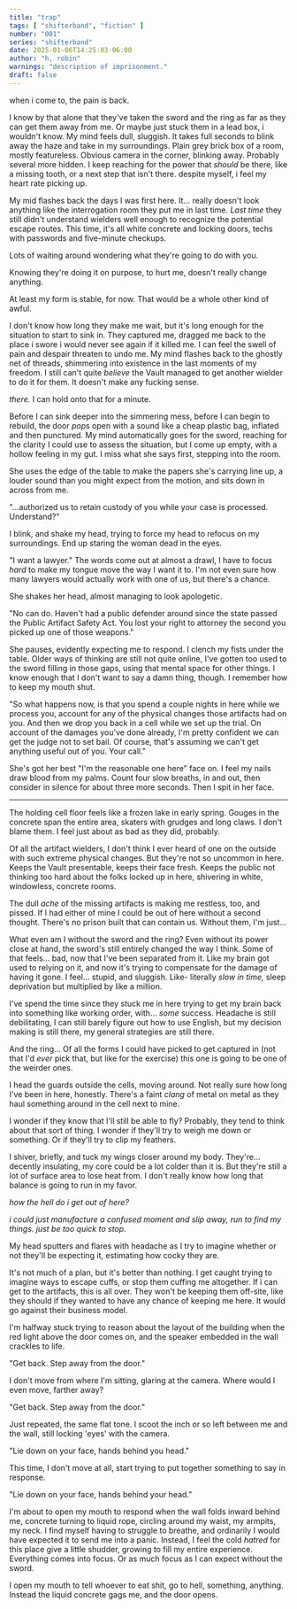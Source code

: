 ```yaml
---
title: "trap"
tags: [ "shifterband", "fiction" ]
number: "001"
series: "shifterband"
date: 2025-01-06T14:25:03-06:00
author: "h, robin"
warnings: "description of imprisonment."
draft: false
---
```


when i come to, the pain is back.

I know by that alone that they've taken the sword and the ring as far as they can get them away from me. Or maybe just stuck them in a lead box, i wouldn't know. My mind feels dull, sluggish. It takes full seconds to blink away the haze and take in my surroundings. Plain grey brick box of a room, mostly featureless. Obvious camera in the corner, blinking away. Probably several more hidden. I keep reaching for the power that *should* be there, like a missing tooth, or a next step that isn't there. despite myself, i feel my heart rate picking up.

My mid flashes back the days I was first here. It... really doesn't look anything like the interrogation room they put me in last time. *Last time* they still didn't understand wielders well enough to recognize the potential escape routes. This time, it's all white concrete and locking doors, techs with passwords and five-minute checkups.

Lots of waiting around wondering what they're going to do with you.

<!-- cross this gap -->

Knowing they're doing it on purpose, to hurt me, doesn't really change anything.

At least my form is stable, for now. That would be a whole other kind of awful. 

I don't know how long they make me wait, but it's long enough for the situation to start to sink in. They captured me, dragged me back to the place i swore i would never see again if it killed me. I can feel the swell of pain and despair threaten to undo me. My mind flashes back to the ghostly net of threads, shimmering into existence in the last moments of my freedom. I still can't quite *believe* the Vault managed to get another wielder to do it for them. It doesn't make any fucking sense.

*there.* I can hold onto that for a minute.

Before I can sink deeper into the simmering mess, before I can begin to rebuild, the door *pop*s open with a sound like a cheap plastic bag, inflated and then punctured. My mind automatically goes for the sword, reaching for the clarity I could use to assess the situation, but I come up empty, with a hollow feeling in my gut. I miss what she says first, stepping into the room.

She uses the edge of the table to make the papers she's carrying line up, a louder sound than you might expect from the motion, and sits down in across from me. 

"...authorized us to retain custody of you while your case is processed. Understand?"

I blink, and shake my head, trying to force my head to refocus on my surroundings. End up staring the woman dead in the eyes. 

"I want a lawyer."
The words come out at almost a drawl, I have to focus *hard* to make my tongue move the way I want it to.
I'm not even sure how many lawyers would actually work with one of us, but there's a chance. 

She shakes her head, almost managing to look apologetic.

"No can do. Haven't had a public defender around since the state passed the Public Artifact Safety Act. You lost your right to attorney the second you picked up one of those weapons."

She pauses, evidently expecting me to respond. I clench my fists under the table. Older ways of thinking are still not quite online, I've gotten too used to the sword filling in those gaps, using that mental space for other things. I know enough that I don't want to say a damn thing, though. I remember how to keep my mouth shut.

"So what happens now, is that you spend a couple nights in here while we process you, account for any of the physical changes those artifacts had on you. And then we drop you back in a cell while we set up the trial. On account of the damages you've done already, I'm pretty confident we can get the judge not to set bail. Of course, that's assuming we can't get anything useful out of you. Your call."

She's got her best "I'm the reasonable one here" face on. I feel my nails draw blood from my palms. Count four slow breaths, in and out, then consider in silence for about three more seconds. Then I spit in her face.

---

The holding cell floor feels like a frozen lake in early spring. Gouges in the concrete span the entire area, skaters with grudges and long claws. I don't blame them. I feel just about as bad as they did, probably.

Of all the artifact wielders, I don't think I ever heard of one on the outside with such extreme physical changes. But they're not so uncommon in here. Keeps the Vault presentable, keeps their face fresh. Keeps the public not thinking too hard about the folks locked up in here, shivering in white, windowless, concrete rooms. 

The dull *ache* of the missing artifacts is making me restless, too, and pissed. If I had either of mine I could be out of here without a second thought. There's no prison built that can contain us. Without them, I'm just...

What even am I without the sword and the ring? Even without its power close at hand, the sword's still entirely changed the way I think. Some of that feels... bad, now that I've been separated from it. Like my brain got used to relying on it, and now it's trying to compensate for the damage of having it gone. I feel... stupid, and sluggish. Like- literally *slow in time,* sleep deprivation but multiplied by like a million.

I've spend the time since they stuck me in here trying to get my brain back into something like working order, with... *some* success. Headache is still debilitating, I can still barely figure out how to use English, but my decision making is still there, my general strategies are still there.

And the ring...
Of all the forms I could have picked to get captured in (not that I'd *ever* pick that, but like for the exercise) this one is going to be one of the weirder ones.

I head the guards outside the cells, moving around. Not really sure how long I've been in here, honestly. There's a faint *clang* of metal on metal as they haul something around in the cell next to mine. 

I wonder if they know that I'll still be able to fly? Probably, they tend to think about that sort of thing. I wonder if they'll try to weigh me down or something. Or if they'll try to clip my feathers.

I shiver, briefly, and tuck my wings closer around my body. They're... decently insulating, my core could be a lot colder than it is. But they're still a lot of surface area to lose heat from. I don't really know how long that balance is going to run in my favor.

*how the hell do i get out of here?*

*i could just manufacture a confused moment and slip away, run to find my things. just be too quick to stop.*

My head sputters and flares with headache as I try to imagine whether or not they'll be expecting it, estimating how cocky they are.

It's not much of a plan, but it's better than nothing. I get caught trying to imagine ways to escape cuffs, or stop them cuffing me altogether. If i can get to the artifacts, this is all over. They won't be keeping them off-site, like they should if they wanted to have any chance of keeping me here. It would go against their business model.

I'm halfway stuck trying to reason about the layout of the building when the red light above the door comes on, and the speaker embedded in the wall crackles to life.

"Get back. Step away from the door."

I don't move from where I'm sitting, glaring at the camera. Where would I even move, farther away?

"Get back. Step away from the door."

Just repeated, the same flat tone. I scoot the inch or so left between me and the wall, still locking 'eyes' with the camera. 

"Lie down on your face, hands behind you head."

This time, I don't move at all, start trying to put together something to say in response.

"Lie down on your face, hands behind your head."

I'm about to open my mouth to respond when the wall folds inward behind me, concrete turning to liquid rope, circling around my waist, my armpits, my neck. I find myself having to struggle to breathe, and ordinarily I would have expected it to send me into a panic. Instead, I feel the cold *hatred* for this place give a little shudder, growing to fill my entire experience. Everything comes into focus. Or as much focus as I can expect without the sword.

I open my mouth to tell whoever to eat shit, go to hell, something, anything. Instead the liquid concrete gags me, and the door opens. 
